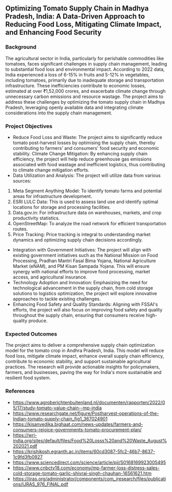 ## Optimizing Tomato Supply Chain in Madhya Pradesh, India: A Data-Driven Approach to Reducing Food Loss, Mitigating Climate Impact, and Enhancing Food Security

### Background

The agricultural sector in India, particularly for perishable commodities like tomatoes, faces significant challenges in supply chain management, leading to substantial food loss and environmental impact. According to 2022 data, India experienced a loss of 6-15% in fruits and 5-12% in vegetables, including tomatoes, primarily due to inadequate storage and transportation infrastructure. These inefficiencies contribute to economic losses, estimated at over ₹1,52,000 crores, and exacerbate climate change through unnecessary carbon emissions and resource wastage. The project aims to address these challenges by optimizing the tomato supply chain in Madhya Pradesh, leveraging openly available data and integrating climate considerations into the supply chain management.

### Project Objectives

- Reduce Food Loss and Waste: The project aims to significantly reduce tomato post-harvest losses by optimising the supply chain, thereby contributing to farmers' and consumers' food security and economic stability.
Climate Change Mitigation: By enhancing supply chain efficiency, the project will help reduce greenhouse gas emissions associated with food wastage and inefficient logistics, thus contributing to climate change mitigation efforts.
- Data Utilization and Analysis: The project will utilize data from various sources:
1. Meta Segment Anything Model: To identify tomato farms and potential areas for infrastructure development.
2. ESRI LULC Data: This is used to assess land use and identify optimal locations for storage and processing facilities.
3. Data.gov.in: For infrastructure data on warehouses, markets, and crop productivity statistics.
4. OpenStreetMap: To analyze the road network for efficient transportation routes.
5. Price Tracking: Price tracking is integral to understanding market dynamics and optimizing supply chain decisions accordingly.
- Integration with Government Initiatives: The project will align with existing government initiatives such as the National Mission on Food Processing, Pradhan Mantri Fasal Bima Yojana, National Agriculture Market (eNAM), and PM Kisan Sampada Yojana. This will ensure synergy with national efforts to improve food processing, market access, and agricultural insurance.
- Technology Adoption and Innovation: Emphasizing the need for technological advancement in the supply chain, from cold storage solutions to logistics optimization, the project will explore innovative approaches to tackle existing challenges.
- Enhancing Food Safety and Quality Standards: Aligning with FSSAI's efforts, the project will also focus on improving food safety and quality throughout the supply chain, ensuring that consumers receive high-quality produce.

### Expected Outcomes

The project aims to deliver a comprehensive supply chain optimization model for the tomato crop in Andhra Pradesh, India. This model will reduce food loss, mitigate climate impact, enhance overall supply chain efficiency, contribute to economic stability, and support sustainable agricultural practices. The research will provide actionable insights for policymakers, farmers, and businesses, paving the way for India's more sustainable and resilient food system.

### References
- https://www.agroberichtenbuitenland.nl/documenten/rapporten/2022/05/17/study-tomato-value-chain--mp-india
- https://www.researchgate.net/figure/Postharvest-operations-of-the-Indian-tomato-supply-chain_fig1_367024901
- https://kisanvedika.bighaat.com/news-updates/farmers-and-consumers-rejoice-governments-tomato-procurement-plan/
- https://wri-india.org/sites/default/files/Food%20Losss%20and%20Waste_August%202021.pdf
- https://krishikosh.egranth.ac.in/items/60cd3087-5fc2-46b7-8637-1c9fd3fb0927
- https://www.sciencedirect.com/science/article/pii/S0168169923005495
- https://www.cnbctv18.com/economy/mp-farmer-loss-distress-sales-cold-storage-tomato-garlic-shivraj-singh-chauhan-16561621.htm
- https://ijras.org/administrator/components/com_jresearch/files/publications/IJRAS_976_FINAL.pdf
